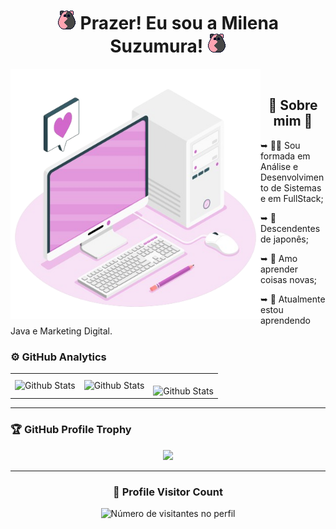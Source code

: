 <div  align="center">

# ![ImageTitle](/image/luck-monster.png) Prazer! Eu sou a Milena Suzumura! ![ImageTitle](/image/luck-monster.png)

</div>

<img src="/image/7832580-removebg-preview.png" alt="image-computer" min-width="400px" max-width="400px" width="400px" align="left">

<br>

<div  align="center">

## 🎎 Sobre mim 🎎

</div>

➥ 👩‍💻 Sou formada em Análise e Desenvolvimento de Sistemas e em FullStack;

➥ 🏯 Descendentes de japonês;

➥ 🧠 Amo aprender coisas novas;

➥ 📖 Atualmente estou aprendendo Java e Marketing Digital.

### ⚙️ GitHub Analytics

<table>
  <tr>
    <td>
      <img
        align="left"
        src="https://github-readme-stats.vercel.app/api?username=MilenaSuzumura&theme=dracula&hide_border=false&include_all_commits=true"
        alt="Github Stats"
      />
    </td>
    <td>
      <img
        align="left"
        src="https://github-readme-stats.vercel.app/api/top-langs/?username=MilenaSuzumura&theme=dracula&hide_border=false&include_all_commits=true&count_private=true&layout=compact"
        alt="Github Stats"
      />
    </td>
    <td>
      <br />
      <img
        align="left"
        src="https://github-readme-streak-stats.herokuapp.com/?user=MilenaSuzumura&theme=dracula&hide_border=false"
        alt="Github Stats"
      />
    </td>
  </tr>
</table>

--- 

### 🏆 GitHub Profile Trophy

<p align="center">
  <a
    href="https://github.com/ryo-ma/github-profile-trophy"
    title="repositório de troféus"
  >
    <img
      width="800"
      src="https://github-profile-trophy.vercel.app/?username=iuricode&column=8&theme=darkhub&no-frame=true&no-bg=true"
    />
  </a>
</p>

---

<div align="center">
  <h3><b>📍 Profile Visitor Count</b></h3>
</div>

<p align="center">
  <img
    src="https://profile-counter.glitch.me/iuricode/count.svg"
    alt="Número de visitantes no perfil"
  />
</p>
